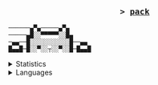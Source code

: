 <h3 align="center">
                <samp>&gt; 
                <b><a target="_blank" href="http://wonder.rip">pack</a></b>
        </samp>
</h3>

```
──────▄▀▄─────▄▀▄
─────▄█░░▀▀▀▀▀░░█▄
─▄▄──█░░░░░░░░░░░█──▄▄
█▄▄█─█░░▀░░┬░░▀░░█─█▄▄█
```
<details>
  <summary>Statistics</summary>
 <p align="center">
  <img src="https://komarev.com/ghpvc/?username=blaamee" alt="ledges" />
</p>
<br />
<p align="center">
    <img src="https://github-readme-stats.vercel.app/api?username=blaamee&show_icons=true&theme=apprentice" />
</p>
<br>
</details>

 

<details>
  <summary>Languages</summary>
<p align="center">
  Python, Lua, HTML
 </p>
</details>


